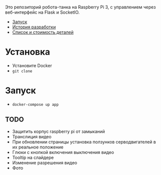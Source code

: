 Это репозиторий робота-танка на Raspberry Pi 3, с управлением через веб-интерфейс на Flask и SocketIO.

- [Запуск](#Запуск)
- [История разработки](./docs/index.md)
- [Список и стоимость деталей](https://docs.google.com/spreadsheets/d/1Ukt3rJ1fKwBE6TXDDFmFCdl11GmUvG5iqSfO8u2NnJY/edit?usp=sharing)


# Установка
- Установите Docker
- ```git clone```

# Запуск
- ```docker-compose up app```


## TODO
- Защитить корпус raspberry pi от замыканий
- Транслиция видео
- При обновлении страницы установка ползунков серводвигателей в их реальное положение
- Глюки с кнопкой включения выключения видео
- Tooltip на слайдере
- Изменение разрешения видео
- Фото
